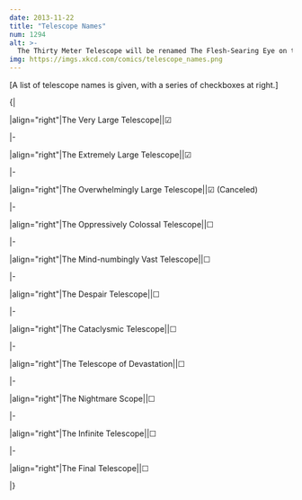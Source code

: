 ```yaml
---
date: 2013-11-22
title: "Telescope Names"
num: 1294
alt: >-
  The Thirty Meter Telescope will be renamed The Flesh-Searing Eye on the Volcano.
img: https://imgs.xkcd.com/comics/telescope_names.png
---
```

[A list of telescope names is given, with a series of checkboxes at right.]

{|

|align="right"|The Very Large Telescope||☑

|-

|align="right"|The Extremely Large Telescope||☑

|-

|align="right"|The Overwhelmingly Large Telescope||☑ (Canceled)

|-

|align="right"|The Oppressively Colossal Telescope||☐

|-

|align="right"|The Mind-numbingly Vast Telescope||☐

|-

|align="right"|The Despair Telescope||☐

|-

|align="right"|The Cataclysmic Telescope||☐

|-

|align="right"|The Telescope of Devastation||☐

|-

|align="right"|The Nightmare Scope||☐

|-

|align="right"|The Infinite Telescope||☐

|-

|align="right"|The Final Telescope||☐

|}